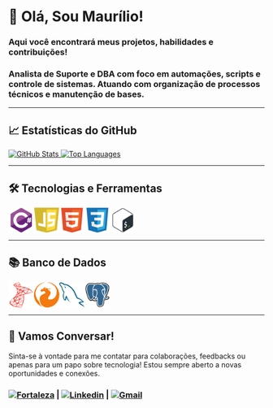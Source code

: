 # 👋 Olá, Sou Maurílio!

### Aqui você encontrará meus projetos, habilidades e contribuições!
### Analista de Suporte e DBA com foco em automações, scripts e controle de sistemas. Atuando com organização de processos técnicos e manutenção de bases.

---

## 📈 Estatísticas do GitHub

<div>
  <a href="https://github.com/Maurilio-Carmo">
    <img height="170em" src="https://github-readme-stats-56o7lbxa4-maurilio-carmos-projects.vercel.app/api?username=Maurilio-Carmo&show_icons=true&theme=dark&locale=pt-br&border_radius=15" alt="GitHub Stats"/>
    <img height="170em" src="https://github-readme-stats-56o7lbxa4-maurilio-carmos-projects.vercel.app/api/top-langs/?username=Maurilio-Carmo&layout=compact&langs_count=8&theme=dark&locale=pt-br&border_radius=15" alt="Top Languages"/>
  </a>
</div>

---

## 🛠️ Tecnologias e Ferramentas

<div style="display: flex; flex-wrap: wrap; gap: 20 px;">
  <img align="center" alt="C#" height="50" width="50" src="icons/csharp.svg" />
  <img align="center" alt="javacript" height="50" width="50" src="icons/javascript.svg">
  <img align="center" alt="HTML" height="50" width="50" src="icons/html5.svg"/>
  <img align="center" alt="CSS" height="50" width="50" src="icons/css3.svg"/>
  <img align="center" alt="Bash" height="50" width="50" src="icons/bash.svg"/>
</div>

---

## 📚 Banco de Dados

<div style="display: flex; flex-wrap: wrap; gap: 20 px;">
  <img align="center" alt="SQL Server" height="50" width="50" src="icons/sqlserver.svg"/>
  <img align="center" alt="Firebase" height="50" width="50" src="icons/firebird.svg"/>
  <img align="center" alt="MySQL" height="50" width="50" src="icons/mysql.svg"/>
  <img align="center" alt="PostgreSQL" height="50" width="50" src="icons/postgresql.svg"/>
</div>

---

## 💭 Vamos Conversar!

Sinta-se à vontade para me contatar para colaborações, feedbacks ou apenas para um papo sobre tecnologia! Estou sempre aberto a novas oportunidades e conexões.

### [<img align="center" alt="Fortaleza" height="25" src="https://img.shields.io/badge/-Fortaleza-gray?style=for-the-badge&logo=google maps&logoColor=white"/>](https://maps.app.goo.gl/Xva7bdkC14RnGzD99) | [<img align="center" alt="Linkedin" height="25" src="https://img.shields.io/badge/-LinkedIn-blue?style=for-the-badge&logo=inspire&logoColor=white"/>](https://www.linkedin.com/in/maurilio-do-carmo/) | [<img align="center" alt="Gmail" height="25" src="https://img.shields.io/badge/-gmail-red?style=for-the-badge&logo=gmail&logoColor=white"/>](https://mail.google.com/mail/?view=cm&to=mauriliodocarmo.job@gmail.com)  
